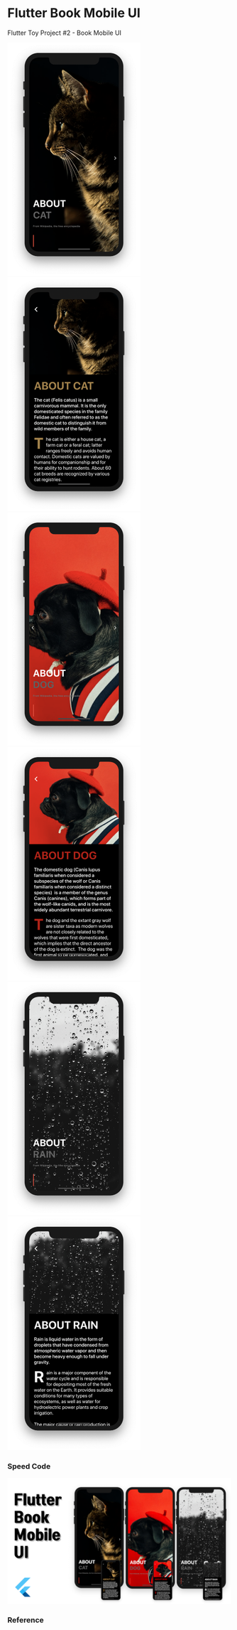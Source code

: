 # Flutter Book Mobile UI
Flutter Toy Project #2 - Book Mobile UI

<img src="./readme/1.png" width="300"/> <img src="./readme/2.png" width="300"/>
<img src="./readme/3.png" width="300"/> <img src="./readme/4.png" width="300"/>
<img src="./readme/5.png" width="300"/> <img src="./readme/6.png" width="300"/>


### Speed Code
[![Dark Clock Speed Code](./readme/youtube.png)](https://youtu.be/spE_7D8s2M8)


### Reference

